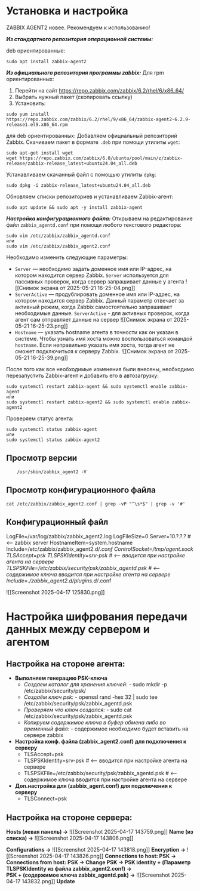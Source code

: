# Установка и настройка

ZABBIX AGENT2 новее. Рекомендуем к использованию!

***Из стандартного репозитория операционной системы:***

deb ориентированные:
```
sudo apt install zabbix-agent2
```

***Из официального репозитория программы zabbix:***
Для rpm ориентированных:

1. Перейти на сайт https://repo.zabbix.com/zabbix/6.2/rhel/6/x86_64/
2. Выбрать нужный пакет (скопировать ссылку)
3. Установить:
```
sudo yum install https://repo.zabbix.com/zabbix/6.2/rhel/9/x86_64/zabbix-agent2-6.2.9-release1.el9.x86_64.rpm
```

для deb ориентированных:
Добавляем официальный репозиторий Zabbix. Скачиваем пакет в формате `.deb` при помощи утилиты `wget`:
```
sudo apt-get install wget
wget https://repo.zabbix.com/zabbix/6.0/ubuntu/pool/main/z/zabbix-release/zabbix-release_latest+ubuntu24.04_all.deb
```

Устанавливаем скачанный файл с помощью утилиты `dpkg`:
```
sudo dpkg -i zabbix-release_latest+ubuntu24.04_all.deb
```

Обновляем списки репозиториев и устанавливаем Zabbix-агент:
```
sudo apt update && sudo apt -y install zabbix-agent
```

***Настройка конфигурационного файла:***
Открываем на редактирование файл `zabbix_agentd.conf` при помощи любого текстового редактора:
```
sudo vim /etc/zabbix/zabbix_agentd.conf
или
sudo vim /etc/zabbix/zabbix_agent2.conf
```
Необходимо изменить следующие параметры:

- `Server` — необходимо задать доменное имя или IP-адрес, на котором находится сервер Zabbix. `Server` используется для пассивных проверок, когда сервер запрашивает данные у агента
![[Снимок экрана от 2025-05-21 16-25-04.png]]
- `ServerActive` — продублировать доменное имя или IP-адрес, на котором находится сервер Zabbix. Данный параметр отвечает за активный режим, когда Zabbix самостоятельно запрашивает необходимые данные. `ServerActive` - для активных проверок, когда агент сам отправляет данные на сервер
![[Снимок экрана от 2025-05-21 16-25-23.png]]
- `Hostname` — указать hostname агента в точности как он указан в системе. Чтобы узнать имя хоста можно воспользоваться командой `hostname`. Если неправильно указать имя хоста, тогда агент не сможет подключиться к серверу Zabbix.
![[Снимок экрана от 2025-05-21 16-25-39.png]]

После того как все необходимые изменения были внесены, необходимо перезапустить Zabbix-агент и добавить его в автозагрузку:
```
sudo systemctl restart zabbix-agent && sudo systemctl enable zabbix-agent
или
sudo systemctl restart zabbix-agent2 && sudo systemctl enable zabbix-agent2
```

Проверяем статус агента:
```
sudo systemctl status zabbix-agent
или
sudo systemctl status zabbix-agent2
```

## Просмотр версии

```
	/usr/sbin/zabbix_agent2 -V
```

## Просмотр конфигурационного файла

```
cat /etc/zabbix/zabbix_agent2.conf | grep -vP "^\s*$" | grep -v '#'
```

## Конфигурационный файл

LogFile=/var/log/zabbix/zabbix_agent2.log
LogFileSize=0
Server=10.?.?.?                                         # <-- zabbix server
HostnameItem=system.hostname
Include=/etc/zabbix/zabbix_agent2.d/*.conf
ControlSocket=/tmp/agent.sock
TLSAccept=psk
TLSPSKIdentity=srv-psk                                  # <-- вводится при настройке агента на сервере
TLSPSKFile=/etc/zabbix/security/psk/zabbix_agentd.psk   # <-- содержимое ключа вводится при настройке агента на сервере
Include=./zabbix_agent2.d/plugins.d/*.conf

![[Screenshot 2025-04-17 125830.png]]
# Настройка шифрования передачи <br>данных между сервером и агентом

## Настройка на стороне агента:

- **Выполняем генерацию PSK-ключа**
	- *Создаем каталог для хранения ключей:*
			- sudo mkdir -p /etc/zabbix/security/psk/
	- *Создаём ключ psk:*
			- openssl rand -hex 32 | sudo tee /etc/zabbix/security/psk/zabbix_agentd.psk
	- *Проверяем что ключ создался:*
			- sudo cat /etc/zabbix/security/psk/zabbix_agentd.psk
	- *Копируем содержимое ключа в буфер обмена либо во временный файл:*
			- содержимое необходимо будет вставить на сервере zabbix
- **Настройка конф. файла (zabbix_agent2.conf) для подключения к серверу**
	- TLSAccept=psk
	- TLSPSKIdentity=srv-psk                                  # <-- вводится при настройке агента на сервере
	- TLSPSKFile=/etc/zabbix/security/psk/zabbix_agentd.psk   # <-- содержимое ключа вводится при настройке агента на сервере
- **Доп.настройка для (zabbix_agent.conf) для подключения к серверу**
	- TLSConnect=psk

## Настройка на стороне сервера:

**Hosts (левая панель) ->** 
![[Screenshot 2025-04-17 143759.png]]
**Name (из списка) ->** 
![[Screenshot 2025-04-17 143806.png]]

**Configurations ->** 
![[Screenshot 2025-04-17 143818.png]]
**Encryption ->** 
![[Screenshot 2025-04-17 143826.png]]
**Connections to host: PSK -> <br> Connections from host: PSK -> Change PSK -> PSK identity + (Параметр TLSPSKIdentity из файла zabbix_agent2.conf) -> <br> PSK + (содержимое ключа zabbix_agentd.psk) ->** 
![[Screenshot 2025-04-17 143832.png]]
**Update**




